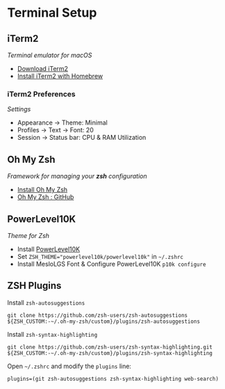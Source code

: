 # Terminal Setup

## iTerm2

_Terminal emulator for macOS_

- [Download iTerm2](https://iterm2.com/downloads.html)
- [Install iTerm2 with Homebrew](https://formulae.brew.sh/cask/iterm2)

### iTerm2 Preferences

_Settings_

- Appearance -> Theme: Minimal
- Profiles -> Text -> Font: 20
- Session -> Status bar: CPU & RAM Utilization

## Oh My Zsh

_Framework for managing your **zsh** configuration_

- [Install Oh My Zsh](https://ohmyz.sh/#install)
- [Oh My Zsh : GitHub](https://github.com/ohmyzsh/ohmyzsh)

## PowerLevel10K

_Theme for Zsh_

- Install [PowerLevel10K](https://github.com/romkatv/powerlevel10k)
- Set `ZSH_THEME="powerlevel10k/powerlevel10k"` in `~/.zshrc`
- Install MesloLGS Font & Configure PowerLevel10K `p10k configure`

## ZSH Plugins

Install `zsh-autosuggestions`

```
git clone https://github.com/zsh-users/zsh-autosuggestions ${ZSH_CUSTOM:-~/.oh-my-zsh/custom}/plugins/zsh-autosuggestions
```

Install `zsh-syntax-highlighting`

```
git clone https://github.com/zsh-users/zsh-syntax-highlighting.git ${ZSH_CUSTOM:-~/.oh-my-zsh/custom}/plugins/zsh-syntax-highlighting
```

Open `~/.zshrc` and modify the `plugins` line:

```
plugins=(git zsh-autosuggestions zsh-syntax-highlighting web-search)
```
